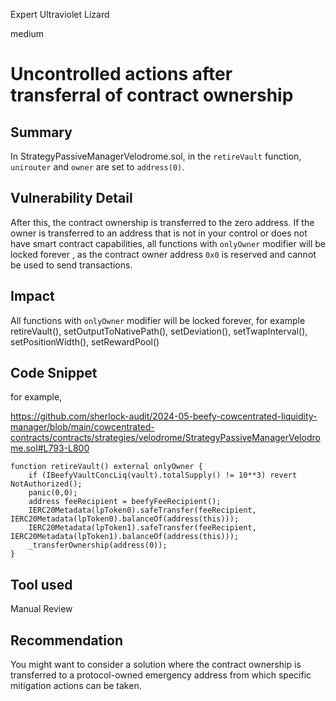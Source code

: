 Expert Ultraviolet Lizard

medium

# Uncontrolled actions after transferral of contract ownership

## Summary

In StrategyPassiveManagerVelodrome.sol, in the `retireVault` function, `unirouter` and `owner` are set to `address(0)`. 

## Vulnerability Detail

After this, the contract ownership is transferred to the zero address. If the owner is transferred to an address that is not in your control or does not have smart contract capabilities, all functions with `onlyOwner` modifier will be locked forever , as the contract owner address `0x0` is reserved and cannot be used to send transactions. 

## Impact

All functions with `onlyOwner` modifier will be locked forever, for example retireVault(), setOutputToNativePath(),  setDeviation(), setTwapInterval(), setPositionWidth(), setRewardPool()

## Code Snippet

for example,

https://github.com/sherlock-audit/2024-05-beefy-cowcentrated-liquidity-manager/blob/main/cowcentrated-contracts/contracts/strategies/velodrome/StrategyPassiveManagerVelodrome.sol#L793-L800


```solidity
function retireVault() external onlyOwner {
    if (IBeefyVaultConcLiq(vault).totalSupply() != 10**3) revert NotAuthorized();
    panic(0,0);
    address feeRecipient = beefyFeeRecipient();
    IERC20Metadata(lpToken0).safeTransfer(feeRecipient, IERC20Metadata(lpToken0).balanceOf(address(this)));
    IERC20Metadata(lpToken1).safeTransfer(feeRecipient, IERC20Metadata(lpToken1).balanceOf(address(this)));
    _transferOwnership(address(0));
}
```

## Tool used

Manual Review

## Recommendation
You might want to consider a solution where the contract ownership is transferred to a protocol-owned emergency address from which specific mitigation actions can be taken.